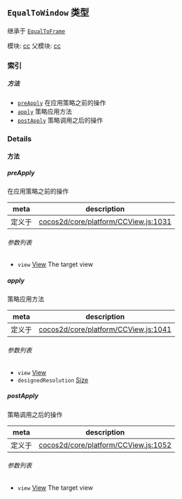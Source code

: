 ## `EqualToWindow` 类型

继承于 [`EqualToFrame`](EqualToFrame.md)


模块: [cc](../modules/cc.md)
父模块: [cc](../modules/cc.md)






### 索引



##### 方法

  - [`preApply`](#preapply) 在应用策略之前的操作
  - [`apply`](#apply) 策略应用方法
  - [`postApply`](#postapply) 策略调用之后的操作



### Details




<!-- Method Block -->
#### 方法


##### preApply

在应用策略之前的操作

| meta | description |
|------|-------------|
| 定义于 | [cocos2d/core/platform/CCView.js:1031](https://github.com/cocos-creator/engine/blob/efe6330ab64803299d3b7fecde039ffed2d9e696/cocos2d/core/platform/CCView.js#L1031) |

###### 参数列表
- `view` <a href="../classes/View.html" class="crosslink">View</a> The target view


##### apply

策略应用方法

| meta | description |
|------|-------------|
| 定义于 | [cocos2d/core/platform/CCView.js:1041](https://github.com/cocos-creator/engine/blob/efe6330ab64803299d3b7fecde039ffed2d9e696/cocos2d/core/platform/CCView.js#L1041) |

###### 参数列表
- `view` <a href="../classes/View.html" class="crosslink">View</a> 
- `designedResolution` <a href="../classes/Size.html" class="crosslink">Size</a> 


##### postApply

策略调用之后的操作

| meta | description |
|------|-------------|
| 定义于 | [cocos2d/core/platform/CCView.js:1052](https://github.com/cocos-creator/engine/blob/efe6330ab64803299d3b7fecde039ffed2d9e696/cocos2d/core/platform/CCView.js#L1052) |

###### 参数列表
- `view` <a href="../classes/View.html" class="crosslink">View</a> The target view



